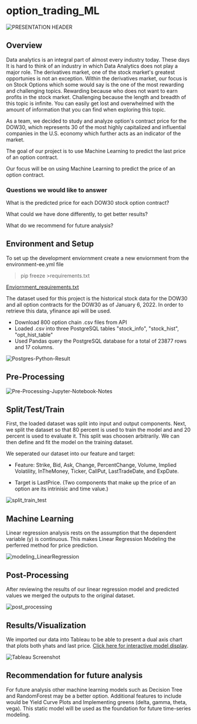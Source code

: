 # option_trading_ML

![PRESENTATION HEADER](https://user-images.githubusercontent.com/88256967/151248541-d66f5b56-f1ed-409b-846a-1cc94b3f5a63.png)



## Overview

Data analytics is an integral part of almost every industry today. These days It is hard to think of an industry in which Data Analytics does not play a major role. The derivatives market, one of the stock market's greatest opportunies is not an exception. Within the derivatives market, our focus is on Stock Options which some would say is the one of the most rewarding and challenging topics. Rewarding because who does not want to earn profits in the stock market. Challenging because the length and breadth of this topic is infinite. You can easily get lost and overwhelmed with the amount of information that you can find when exploring this topic. 

As a team, we decided to study and analyze option's contract price for the DOW30, which represents 30 of the most highly capitalized and influential companies in the U.S. economy which further acts as an indicator of the market.

The goal of our project is to use Machine Learning to predict the last price of an option contract.

Our focus will be on using Machine Learning to predict the price of an option contract.

### Questions we would like to answer

What is the predicted price for each DOW30 stock option contract?

What could we have done differently, to get better results?

What do we recommend for future analysis?

## Environment and Setup

To set up the development enviornment create a new enviornment from the environment-ee.yml file

>pip freeze >requirements.txt

[Enviornment_requirements.txt](https://github.com/ezra-deutsch/option_trading_ML/files/7945861/Enviornment_requirements.txt)



The dataset used for this project is the historical stock data for the DOW30 and all option contracts for the DOW30 as of January 6, 2022. In order to retrieve this data, yfinance api will be used.

- Download 800 option chain .csv files from API
- Loaded .csv into three PostgreSQL tables "stock_info", "stock_hist", "opt_hist_table"
- Used Pandas query the PostgreSQL database for a total of 23877 rows and 17 columns.

![Postgres-Python-Result](https://user-images.githubusercontent.com/88256967/151249195-ddfc7576-7094-4165-9e4d-4cd5ab5775eb.png)


## Pre-Processing

![Pre-Processing-Jupyter-Notebook-Notes](https://user-images.githubusercontent.com/88256967/151249025-5f6baf70-8cff-449e-a1ac-32a065ff2fa4.PNG)


## Split/Test/Train

First, the loaded dataset was split into input and output components. Next, we split the dataset so that 80 percent is used to train the model and and 20 percent is used to evaluate it. This split was choosen arbitrarily. We can then define and fit the model on the training dataset.

We seperated our dataset into our feature and target:

- Feature: Strike, Bid, Ask, Change, PercentChange, Volume, Implied Volatility, InTheMoney, Ticker, CallPut, LastTradeDate, and ExpDate.

- Target is LastPrice. (Two components that make up the price of an option are its intrinisic and time value.)

![split_train_test](https://user-images.githubusercontent.com/88256967/151249126-61875b7f-ffae-4843-ab23-5ee04f8e600f.png)


## Machine Learning

Linear regression analysis rests on the assumption that the dependent variable (y) is continuous. This makes Linear Regression Modeling the perferred method for price prediction.

![modeling_LinearRegression](https://user-images.githubusercontent.com/88256967/151249229-a39ffe9f-275a-4c8b-882c-953f132830ff.png)


## Post-Processing

After reviewing the results of our linear regression model and predicted values we merged the outputs to the original dataset.

![post_processing](https://user-images.githubusercontent.com/88256967/151249420-070bc610-7a7c-4813-a1ea-9d1b3b3a26cb.png)

## Results/Visualization

We imported our data into Tableau to be able to present a dual axis chart that plots both yhats and last price. [Click here for interactive model display](https://public.tableau.com/views/Option_Trading_ML_TableauStory/Presentation?:language=en-US&publish=yes&:display_count=n&:origin=viz_share_link).

![Tableau Screenshot](https://user-images.githubusercontent.com/88256967/151249699-7d16a394-57d6-445a-bf55-1a35c62025ef.PNG)


## Recommendation for future analysis

For future analysis other machine learning models such as Decision Tree and RandomForest may be a better option. Additional features to include would be Yield Curve Plots and Implementing greens (delta, gamma, theta, vega). This static model will be used as the foundation for future time-series modeling. 





